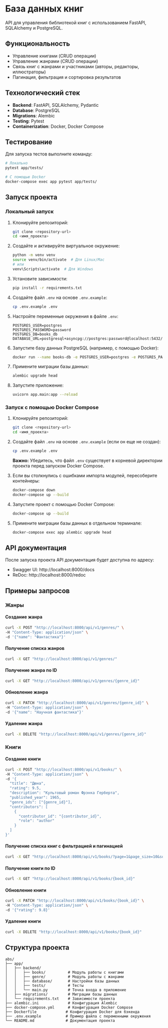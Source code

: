 # База данных книг

API для управления библиотекой книг с использованием FastAPI, SQLAlchemy и PostgreSQL.

## Функциональность

- Управление книгами (CRUD операции)
- Управление жанрами (CRUD операции)
- Связь книг с жанрами и участниками (авторы, редакторы, иллюстраторы)
- Пагинация, фильтрация и сортировка результатов

## Технологический стек

- **Backend**: FastAPI, SQLAlchemy, Pydantic
- **Database**: PostgreSQL
- **Migrations**: Alembic
- **Testing**: Pytest
- **Containerization**: Docker, Docker Compose

## Тестирование

Для запуска тестов выполните команду:

```bash
# Локально
pytest app/tests/

# С помощью Docker
docker-compose exec app pytest app/tests/
```

## Запуск проекта

### Локальный запуск

1. Клонируйте репозиторий:
   ```bash
   git clone <repository-url>
   cd <имя_проекта>
   ```

2. Создайте и активируйте виртуальное окружение:
   ```bash
   python -m venv venv
   source venv/bin/activate  # Для Linux/Mac
   # или
   venv\Scripts\activate  # Для Windows
   ```

3. Установите зависимости:
   ```bash
   pip install -r requirements.txt
   ```

4. Создайте файл `.env` на основе `.env.example`:
   ```bash
   cp .env.example .env
   ```

5. Настройте переменные окружения в файле `.env`:
   ```env
   POSTGRES_USER=postgres
   POSTGRES_PASSWORD=password
   POSTGRES_DB=books_db
   DATABASE_URL=postgresql+asyncpg://postgres:password@localhost:5432/books_db
   ```

6. Запустите базу данных PostgreSQL (например, с помощью Docker):
   ```bash
   docker run --name books-db -e POSTGRES_USER=postgres -e POSTGRES_PASSWORD=password -e POSTGRES_DB=books_db -p 5432:5432 -d postgres:15
   ```

7. Примените миграции базы данных:
   ```bash
   alembic upgrade head
   ```

8. Запустите приложение:
   ```bash
   uvicorn app.main:app --reload
   ```


### Запуск с помощью Docker Compose

1. Клонируйте репозиторий:
   ```bash
   git clone <repository-url>
   cd <имя_проекта>
   ```

2. Создайте файл `.env` на основе `.env.example` (если он еще не создан):
   ```bash
   cp .env.example .env
   ```
   
   **Важно:** Убедитесь, что файл `.env` существует в корневой директории проекта перед запуском Docker Compose.
   
3. Если вы столкнулись с ошибками импорта модулей, пересоберите контейнеры:
   ```bash
   docker-compose down
   docker-compose up --build
   ```

3. Запустите проект с помощью Docker Compose:
   ```bash
   docker-compose up --build
   ```

4. Примените миграции базы данных в отдельном терминале:
   ```bash
   docker-compose exec app alembic upgrade head
   ```

## API документация

После запуска проекта API документация будет доступна по адресу:
- Swagger UI: http://localhost:8000/docs
- ReDoc: http://localhost:8000/redoc

## Примеры запросов

### Жанры

#### Создание жанра
```bash
curl -X POST "http://localhost:8000/api/v1/genres/" \
-H "Content-Type: application/json" \
-d '{"name": "Фантастика"}'
```

#### Получение списка жанров
```bash
curl -X GET "http://localhost:8000/api/v1/genres/"
```

#### Получение жанра по ID
```bash
curl -X GET "http://localhost:8000/api/v1/genres/{genre_id}"
```

#### Обновление жанра
```bash
curl -X PATCH "http://localhost:8000/api/v1/genres/{genre_id}" \
-H "Content-Type: application/json" \
-d '{"name": "Научная фантастика"}'
```

#### Удаление жанра
```bash
curl -X DELETE "http://localhost:8000/api/v1/genres/{genre_id}"
```

### Книги

#### Создание книги
```bash
curl -X POST "http://localhost:8000/api/v1/books/" \
-H "Content-Type: application/json" \
-d '{
  "title": "Дюна",
  "rating": 9.5,
  "description": "Культовый роман Фрэнка Герберта",
  "published_year": 1965,
  "genre_ids": ["{genre_id}"],
  "contributors": [
    {
      "contributor_id": "{contributor_id}",
      "role": "author"
    }
  ]
}'
```

#### Получение списка книг с фильтрацией и пагинацией
```bash
curl -X GET "http://localhost:8000/api/v1/books/?page=1&page_size=10&sort=title&order=asc&q=дюна"
```

#### Получение книги по ID
```bash
curl -X GET "http://localhost:8000/api/v1/books/{book_id}"
```

#### Обновление книги
```bash
curl -X PATCH "http://localhost:8000/api/v1/books/{book_id}" \
-H "Content-Type: application/json" \
-d '{"rating": 9.8}'
```

#### Удаление книги
```bash
curl -X DELETE "http://localhost:8000/api/v1/books/{book_id}"
```

## Структура проекта

```
abs/
├── app/
│   ├── backend/
│   │   ├── books/          # Модуль работы с книгами
│   │   ├── genre/          # Модуль работы с жанрами
│   │   ├── database/       # Настройки базы данных
│   │   ├── tests/          # Тесты
│   │   └── main.py         # Точка входа в приложение
│   ├── migrations/         # Миграции базы данных
│   └── requirements.txt    # Зависимости проекта
├── alembic.ini             # Конфигурация Alembic
├── docker-compose.yml      # Конфигурация Docker Compose
├── Dockerfile             # Конфигурация Docker для бэкенда
├── .env.example           # Пример файла с переменными окружения
└── README.md              # Документация проекта

